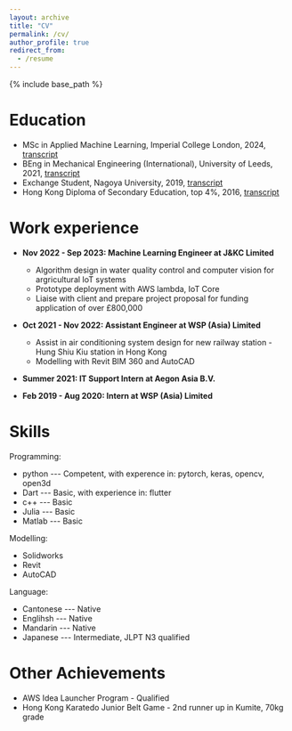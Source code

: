 ```yaml
---
layout: archive
title: "CV"
permalink: /cv/
author_profile: true
redirect_from:
  - /resume
---
```


{% include base_path %}

Education
======
* MSc in Applied Machine Learning, Imperial College London, 2024, [transcript](https://honanson.github.io/files/MSc_Transcript_redacted.pdf)
* BEng in Mechanical Engineering (International), University of Leeds, 2021, [transcript](https://HonAnson.github.io/files/U_of_Leeds_Transcript_redacted.pdf)
* Exchange Student, Nagoya University, 2019, [transcript](https://HonAnson.github.io/files/NUPACE_transcript_redacted.pdf)
* Hong Kong Diploma of Secondary Education, top 4%, 2016, [transcript](https://HonAnson.github.io/files/DSE_transcript_redacted.pdf)

Work experience
======
* __Nov 2022 - Sep 2023: Machine Learning Engineer at J&KC Limited__
  * Algorithm design in water quality control and computer vision for argricultural IoT systems
  * Prototype deployment with AWS lambda, IoT Core
  * Liaise with client and prepare project proposal for funding application of over £800,000

* __Oct 2021 - Nov 2022: Assistant Engineer at WSP (Asia) Limited__
  * Assist in air conditioning system design for new railway station - Hung Shiu Kiu station in Hong Kong
  * Modelling with Revit BIM 360 and AutoCAD
  

* __Summer 2021: IT Support Intern at Aegon Asia B.V.__
* __Feb 2019 - Aug 2020: Intern at WSP (Asia) Limited__

  
Skills
======
Programming:
* python --- Competent, with experence in: pytorch, keras, opencv, open3d
* Dart --- Basic, with experience in: flutter
* c++ --- Basic
* Julia --- Basic
* Matlab --- Basic

Modelling:
* Solidworks
* Revit
* AutoCAD

Language:
* Cantonese --- Native
* Englihsh --- Native
* Mandarin ---  Native
* Japanese ---  Intermediate, JLPT N3 qualified



Other Achievements  
======
* AWS Idea Launcher Program - Qualified
* Hong Kong Karatedo Junior Belt Game - 2nd runner up in Kumite, 70kg grade

<!-- 
Publications
======
  <ul>{% for post in site.publications reversed %}
    {% include archive-single-cv.html %}
  {% endfor %}</ul>
  
Talks
======
  <ul>{% for post in site.talks reversed %}
    {% include archive-single-talk-cv.html  %}
  {% endfor %}</ul>
  
Teaching
======
  <ul>{% for post in site.teaching reversed %}
    {% include archive-single-cv.html %}
  {% endfor %}</ul>
   -->
